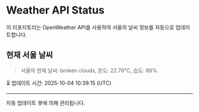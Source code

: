 
# Weather API Status

이 리포지토리는 OpenWeather API를 사용하여 서울의 날씨 정보를 자동으로 업데이트합니다.

## 현재 서울 날씨
> 서울의 현재 날씨: broken clouds, 온도: 22.76°C, 습도: 88%

⏳ 업데이트 시간: 2025-10-04 10:39:15 (UTC)

---
자동 업데이트 봇에 의해 관리됩니다.
